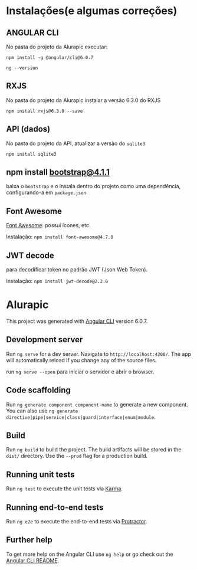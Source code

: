 # Instalações(e algumas correções)

## ANGULAR CLI
No pasta do projeto da Alurapic executar:

    npm install -g @angular/cli@6.0.7

    ng --version

## RXJS
No pasta do projeto da Alurapic instalar a versão 6.3.0 do RXJS 

    npm install rxjs@6.3.0 --save

## API (dados)
No pasta do projeto da API, atualizar a versão do `sqlite3`

    npm install sqlite3

## npm install bootstrap@4.1.1
baixa o `bootstrap` e o instala dentro do projeto como uma dependência, configurando-a em `package.json`.

## Font Awesome 
[Font Awesome](https://fontawesome.com/): possui ícones, etc.

Instalação: `npm install font-awesome@4.7.0`

## JWT decode

para decodificar token no padrão JWT (Json Web Token).

Instalação: `npm install jwt-decode@2.2.0`

# Alurapic

This project was generated with [Angular CLI](https://github.com/angular/angular-cli) version 6.0.7.

## Development server

Run `ng serve` for a dev server. Navigate to `http://localhost:4200/`. The app will automatically reload if you change any of the source files.

run `ng serve --open` para iniciar o servidor e abrir o browser. 
## Code scaffolding

Run `ng generate component component-name` to generate a new component. You can also use `ng generate directive|pipe|service|class|guard|interface|enum|module`.

## Build

Run `ng build` to build the project. The build artifacts will be stored in the `dist/` directory. Use the `--prod` flag for a production build.

## Running unit tests

Run `ng test` to execute the unit tests via [Karma](https://karma-runner.github.io).

## Running end-to-end tests

Run `ng e2e` to execute the end-to-end tests via [Protractor](http://www.protractortest.org/).

## Further help

To get more help on the Angular CLI use `ng help` or go check out the [Angular CLI README](https://github.com/angular/angular-cli/blob/master/README.md).
